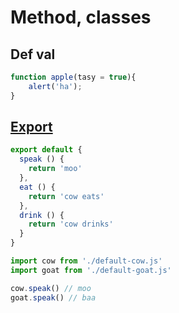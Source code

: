 # Method, classes

## Def val

```js
function apple(tasy = true){
    alert('ha');
}
```

## [Export](https://medium.com/@timoxley/named-exports-as-the-default-export-api-670b1b554f65#a279)

```js
export default {
  speak () {
    return 'moo'
  },
  eat () {
    return 'cow eats'
  },
  drink () {
    return 'cow drinks'
  }
}
```
```js
import cow from './default-cow.js'
import goat from './default-goat.js'

cow.speak() // moo
goat.speak() // baa
```